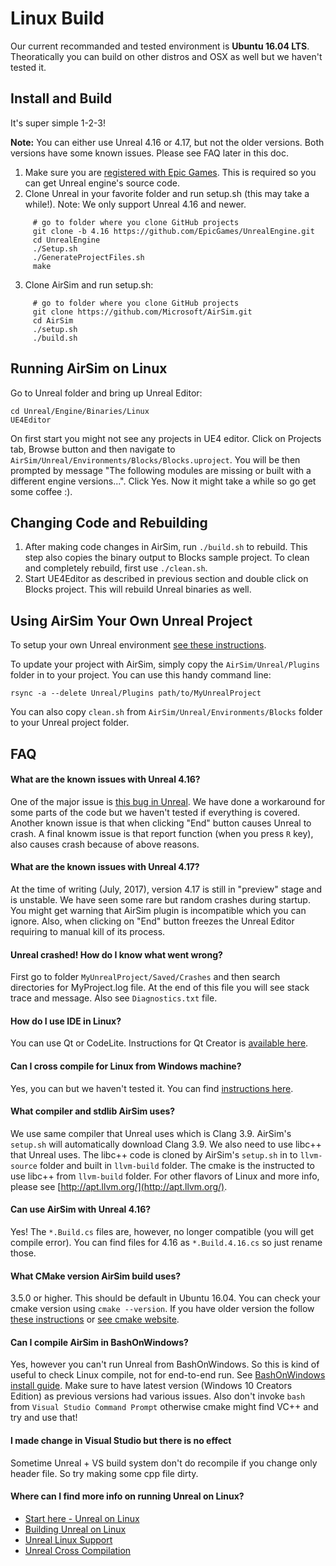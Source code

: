 # Linux Build

Our current recommanded and tested environment is **Ubuntu 16.04 LTS**. Theoratically you can build on other distros and OSX as well but we haven't tested it.

## Install and Build
It's super simple 1-2-3!

**Note:** You can either use Unreal 4.16 or 4.17, but not the older versions. Both versions have some known issues. Please see FAQ later in this doc.

1. Make sure you are [registered with Epic Games](https://docs.unrealengine.com/latest/INT/Platforms/Linux/BeginnerLinuxDeveloper/SettingUpAnUnrealWorkflow/1/index.html). This is required so you can get Unreal engine's source code.
2. Clone Unreal in your favorite folder and run setup.sh (this may take a while!). Note: We only support Unreal 4.16 and newer.
```
     # go to folder where you clone GitHub projects
     git clone -b 4.16 https://github.com/EpicGames/UnrealEngine.git
     cd UnrealEngine
     ./Setup.sh
     ./GenerateProjectFiles.sh
     make
```
3. Clone AirSim and run setup.sh:
```
     # go to folder where you clone GitHub projects
     git clone https://github.com/Microsoft/AirSim.git
     cd AirSim
     ./setup.sh
     ./build.sh
```

## Running AirSim on Linux
Go to Unreal folder and bring up Unreal Editor:
```
cd Unreal/Engine/Binaries/Linux
UE4Editor
```

On first start you might not see any projects in UE4 editor. Click on Projects tab, Browse button and then navigate to `AirSim/Unreal/Environments/Blocks/Blocks.uproject`. You will be then prompted by message "The following modules are missing or built with a different engine versions...". Click Yes. Now it might take a while so go get some coffee :).

## Changing Code and Rebuilding
1. After making code changes in AirSim, run `./build.sh` to rebuild. This step also copies the binary output to Blocks sample project. To clean and completely rebuild, first use `./clean.sh`.
2. Start UE4Editor as described in previous section and double click on Blocks project. This will rebuild Unreal binaries as well.

## Using AirSim Your Own Unreal Project
To setup your own Unreal environment [see these instructions](unreal_custenv.md).

To update your project with AirSim, simply copy the `AirSim/Unreal/Plugins` folder in to your project. You can use this handy command line:
```
rsync -a --delete Unreal/Plugins path/to/MyUnrealProject
```
You can also copy `clean.sh` from `AirSim/Unreal/Environments/Blocks` folder to your Unreal project folder.

## FAQ

#### What are the known issues with Unreal 4.16?
One of the major issue is [this bug in Unreal](https://answers.unrealengine.com/questions/664905/unreal-crashes-on-two-lines-of-extremely-simple-st.html). We have done a workaround for some parts of the code but we haven't tested if everything is covered. Another known issue is that when clicking "End" button causes Unreal to crash. A final knowm issue is that report function (when you press `R` key), also causes crash because of above reasons.

#### What are the known issues with Unreal 4.17?
At the time of writing (July, 2017), version 4.17 is still in "preview" stage and is unstable. We have seen some rare but random crashes during startup. You might get warning that AirSim plugin is incompatible which you can ignore. Also, when clicking on "End" button freezes the Unreal Editor requiring to manual kill of its process. 

#### Unreal crashed! How do I know what went wrong?
First go to folder `MyUnrealProject/Saved/Crashes` and then search directories for MyProject.log file. At the end of this file you will see stack trace and message. Also see `Diagnostics.txt` file.

#### How do I use IDE in Linux?
You can use Qt or CodeLite. Instructions for Qt Creator is [available here](https://docs.unrealengine.com/latest/INT/Platforms/Linux/BeginnerLinuxDeveloper/SettingUpAnIDE/index.html).

#### Can I cross compile for Linux from Windows machine?
Yes, you can but we haven't tested it. You can find [instructions here](https://docs.unrealengine.com/latest/INT/Platforms/Linux/GettingStarted/index.html).

#### What compiler and stdlib AirSim uses?
We use same compiler that Unreal uses which is Clang 3.9. AirSim's `setup.sh` will automatically download Clang 3.9. We also need to use libc++ that Unreal uses. The libc++ code is cloned by AirSim's `setup.sh` in to `llvm-source` folder and built in `llvm-build` folder. The cmake is the instructed to use libc++ from `llvm-build` folder. For other flavors of Linux and more info, please see [http://apt.llvm.org/](http://apt.llvm.org/).

#### Can use AirSim with Unreal 4.16?
Yes! The `*.Build.cs` files are, however, no longer compatible (you will get compile error). You can find files for 4.16 as `*.Build.4.16.cs` so just rename those. 

#### What CMake version AirSim build uses?
3.5.0 or higher. This should be default in Ubuntu 16.04. You can check your cmake version using `cmake --version`. If you have older version the follow [these instructions](cmake.md) or [see cmake website](https://cmake.org/install/).

#### Can I compile AirSim in BashOnWindows?
Yes, however you can't run Unreal from BashOnWindows. So this is kind of useful to check Linux compile, not for end-to-end run. See [BashOnWindows install guide](https://msdn.microsoft.com/en-us/commandline/wsl/install_guide). Make sure to have latest version (Windows 10 Creators Edition) as previous versions had various issues. Also don't invoke `bash` from `Visual Studio Command Prompt` otherwise cmake might find VC++ and try and use that!

#### I made change in Visual Studio but there is no effect
Sometime Unreal + VS build system don't do recompile if you change only header file. So try making some cpp file dirty.

#### Where can I find more info on running Unreal on Linux?
* [Start here - Unreal on Linux](https://docs.unrealengine.com/latest/INT/Platforms/Linux/index.html)
* [Building Unreal on Linux](https://wiki.unrealengine.com/Building_On_Linux#Clang)
* [Unreal Linux Support](https://wiki.unrealengine.com/Linux_Support)
* [Unreal Cross Compilation](https://wiki.unrealengine.com/Compiling_For_Linux)

